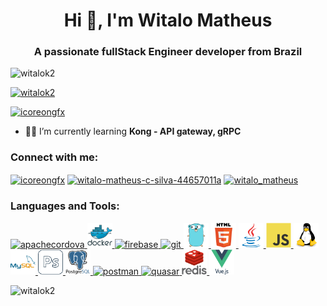 <h1 align="center">Hi 👋, I'm Witalo Matheus</h1>
<h3 align="center">A passionate fullStack Engineer developer from Brazil</h3>

<p align="left"> <img src="https://komarev.com/ghpvc/?username=witalok2&label=Profile%20views&color=0e75b6&style=flat" alt="witalok2" /> </p>

<p align="left"> <a href="https://github.com/ryo-ma/github-profile-trophy"><img src="https://github-profile-trophy.vercel.app/?username=witalok2" alt="witalok2" /></a> </p>

<p align="left"> <a href="https://twitter.com/icoreongfx" target="blank"><img src="https://img.shields.io/twitter/follow/icoreongfx?logo=twitter&style=for-the-badge" alt="icoreongfx" /></a> </p>

- 👨‍💻 I’m currently learning **Kong - API gateway, gRPC**

<h3 align="left">Connect with me:</h3>
<p align="left">
<a href="https://twitter.com/icoreongfx" target="blank"><img align="center" src="https://cdn.jsdelivr.net/npm/simple-icons@3.0.1/icons/twitter.svg" alt="icoreongfx" height="30" width="40" /></a>
<a href="https://linkedin.com/in/witalo-matheus-c-silva-44657011a" target="blank"><img align="center" src="https://cdn.jsdelivr.net/npm/simple-icons@3.0.1/icons/linkedin.svg" alt="witalo-matheus-c-silva-44657011a" height="30" width="40" /></a>
<a href="https://instagram.com/witalo_matheus" target="blank"><img align="center" src="https://cdn.jsdelivr.net/npm/simple-icons@3.0.1/icons/instagram.svg" alt="witalo_matheus" height="30" width="40" /></a>
</p>

<h3 align="left">Languages and Tools:</h3>
<p align="left"> <a href="https://cordova.apache.org/" target="_blank"> <img src="https://www.vectorlogo.zone/logos/apache_cordova/apache_cordova-icon.svg" alt="apachecordova" width="40" height="40"/> </a> <a href="https://www.docker.com/" target="_blank"> <img src="https://raw.githubusercontent.com/devicons/devicon/master/icons/docker/docker-original-wordmark.svg" alt="docker" width="40" height="40"/> </a> <a href="https://firebase.google.com/" target="_blank"> <img src="https://www.vectorlogo.zone/logos/firebase/firebase-icon.svg" alt="firebase" width="40" height="40"/> </a> <a href="https://git-scm.com/" target="_blank"> <img src="https://www.vectorlogo.zone/logos/git-scm/git-scm-icon.svg" alt="git" width="40" height="40"/> </a> <a href="https://golang.org" target="_blank"> <img src="https://raw.githubusercontent.com/devicons/devicon/master/icons/go/go-original.svg" alt="go" width="40" height="40"/> </a> <a href="https://www.w3.org/html/" target="_blank"> <img src="https://raw.githubusercontent.com/devicons/devicon/master/icons/html5/html5-original-wordmark.svg" alt="html5" width="40" height="40"/> </a> <a href="https://www.java.com" target="_blank"> <img src="https://raw.githubusercontent.com/devicons/devicon/master/icons/java/java-original.svg" alt="java" width="40" height="40"/> </a> <a href="https://developer.mozilla.org/en-US/docs/Web/JavaScript" target="_blank"> <img src="https://raw.githubusercontent.com/devicons/devicon/master/icons/javascript/javascript-original.svg" alt="javascript" width="40" height="40"/> </a> <a href="https://www.linux.org/" target="_blank"> <img src="https://raw.githubusercontent.com/devicons/devicon/master/icons/linux/linux-original.svg" alt="linux" width="40" height="40"/> </a> <a href="https://www.mysql.com/" target="_blank"> <img src="https://raw.githubusercontent.com/devicons/devicon/master/icons/mysql/mysql-original-wordmark.svg" alt="mysql" width="40" height="40"/> </a> <a href="https://www.photoshop.com/en" target="_blank"> <img src="https://raw.githubusercontent.com/devicons/devicon/master/icons/photoshop/photoshop-line.svg" alt="photoshop" width="40" height="40"/> </a> <a href="https://www.postgresql.org" target="_blank"> <img src="https://raw.githubusercontent.com/devicons/devicon/master/icons/postgresql/postgresql-original-wordmark.svg" alt="postgresql" width="40" height="40"/> </a> <a href="https://postman.com" target="_blank"> <img src="https://www.vectorlogo.zone/logos/getpostman/getpostman-icon.svg" alt="postman" width="40" height="40"/> </a> <a href="https://quasar.dev/" target="_blank"> <img src="https://cdn.quasar.dev/logo/svg/quasar-logo.svg" alt="quasar" width="40" height="40"/> </a> <a href="https://redis.io" target="_blank"> <img src="https://raw.githubusercontent.com/devicons/devicon/master/icons/redis/redis-original-wordmark.svg" alt="redis" width="40" height="40"/> </a> <a href="https://vuejs.org/" target="_blank"> <img src="https://raw.githubusercontent.com/devicons/devicon/master/icons/vuejs/vuejs-original-wordmark.svg" alt="vuejs" width="40" height="40"/> </a> </p>

<p>&nbsp;<img align="left" src="https://github-readme-stats.vercel.app/api/top-langs?username=witalok2&show_icons=true&locale=en&layout=compact" alt="witalok2" /></p>
